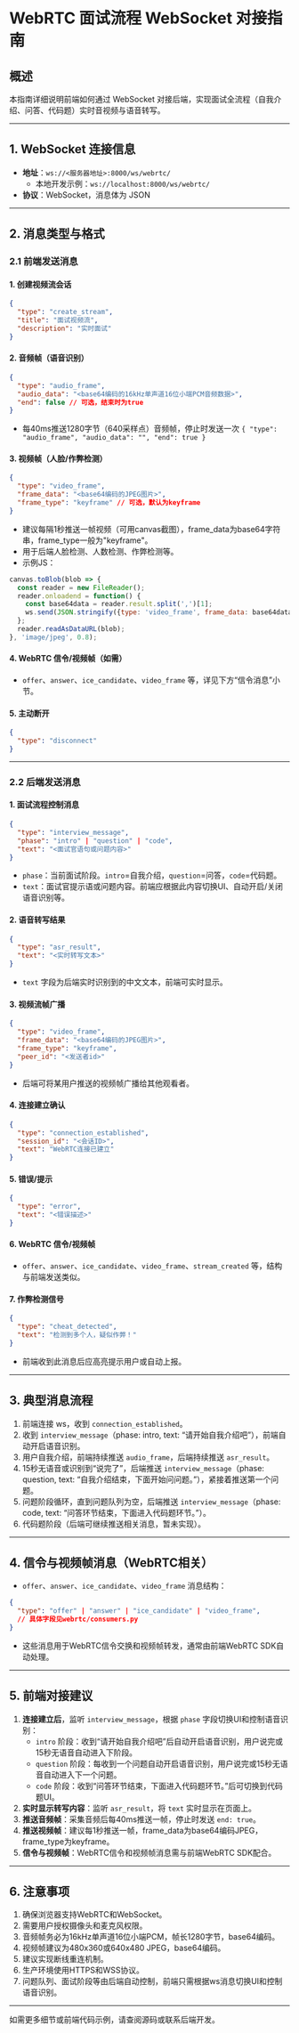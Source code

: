 # WebRTC 面试流程 WebSocket 对接指南

## 概述

本指南详细说明前端如何通过 WebSocket 对接后端，实现面试全流程（自我介绍、问答、代码题）实时音视频与语音转写。

---

## 1. WebSocket 连接信息

- **地址**：`ws://<服务器地址>:8000/ws/webrtc/`
  - 本地开发示例：`ws://localhost:8000/ws/webrtc/`
- **协议**：WebSocket，消息体为 JSON

---

## 2. 消息类型与格式

### 2.1 前端发送消息

#### 1. 创建视频流会话

```json
{
  "type": "create_stream",
  "title": "面试视频流",
  "description": "实时面试"
}
```

#### 2. 音频帧（语音识别）

```json
{
  "type": "audio_frame",
  "audio_data": "<base64编码的16kHz单声道16位小端PCM音频数据>",
  "end": false // 可选，结束时为true
}
```

- 每40ms推送1280字节（640采样点）音频帧，停止时发送一次 `{ "type": "audio_frame", "audio_data": "", "end": true }`

#### 3. 视频帧（人脸/作弊检测）

```json
{
  "type": "video_frame",
  "frame_data": "<base64编码的JPEG图片>",
  "frame_type": "keyframe" // 可选，默认为keyframe
}
```

- 建议每隔1秒推送一帧视频（可用canvas截图），frame_data为base64字符串，frame_type一般为"keyframe"。
- 用于后端人脸检测、人数检测、作弊检测等。
- 示例JS：
```js
canvas.toBlob(blob => {
  const reader = new FileReader();
  reader.onloadend = function() {
    const base64data = reader.result.split(',')[1];
    ws.send(JSON.stringify({type: 'video_frame', frame_data: base64data, frame_type: 'keyframe'}));
  };
  reader.readAsDataURL(blob);
}, 'image/jpeg', 0.8);
```

#### 4. WebRTC 信令/视频帧（如需）

- `offer`、`answer`、`ice_candidate`、`video_frame` 等，详见下方“信令消息”小节。

#### 5. 主动断开

```json
{
  "type": "disconnect"
}
```

---

### 2.2 后端发送消息

#### 1. 面试流程控制消息

```json
{
  "type": "interview_message",
  "phase": "intro" | "question" | "code",
  "text": "<面试官语句或问题内容>"
}
```

- `phase`：当前面试阶段。`intro`=自我介绍，`question`=问答，`code`=代码题。
- `text`：面试官提示语或问题内容。前端应根据此内容切换UI、自动开启/关闭语音识别等。

#### 2. 语音转写结果

```json
{
  "type": "asr_result",
  "text": "<实时转写文本>"
}
```

- `text` 字段为后端实时识别到的中文文本，前端可实时显示。

#### 3. 视频流帧广播

```json
{
  "type": "video_frame",
  "frame_data": "<base64编码的JPEG图片>",
  "frame_type": "keyframe",
  "peer_id": "<发送者id>"
}
```

- 后端可将某用户推送的视频帧广播给其他观看者。

#### 4. 连接建立确认

```json
{
  "type": "connection_established",
  "session_id": "<会话ID>",
  "text": "WebRTC连接已建立"
}
```

#### 5. 错误/提示

```json
{
  "type": "error",
  "text": "<错误描述>"
}
```

#### 6. WebRTC 信令/视频帧

- `offer`、`answer`、`ice_candidate`、`video_frame`、`stream_created` 等，结构与前端发送类似。

#### 7. 作弊检测信号

```json
{
  "type": "cheat_detected",
  "text": "检测到多个人，疑似作弊！"
}
```

- 前端收到此消息后应高亮提示用户或自动上报。

---

## 3. 典型消息流程

1. 前端连接 ws，收到 `connection_established`。
2. 收到 `interview_message`（phase: intro, text: “请开始自我介绍吧”），前端自动开启语音识别。
3. 用户自我介绍，前端持续推送 `audio_frame`，后端持续推送 `asr_result`。
4. 15秒无语音或识别到“说完了”，后端推送 `interview_message`（phase: question, text: “自我介绍结束，下面开始问问题。”），紧接着推送第一个问题。
5. 问题阶段循环，直到问题队列为空，后端推送 `interview_message`（phase: code, text: “问答环节结束，下面进入代码题环节。”）。
6. 代码题阶段（后端可继续推送相关消息，暂未实现）。

---

## 4. 信令与视频帧消息（WebRTC相关）

- `offer`、`answer`、`ice_candidate`、`video_frame` 消息结构：

```json
{
  "type": "offer" | "answer" | "ice_candidate" | "video_frame",
  // 具体字段见webrtc/consumers.py
}
```

- 这些消息用于WebRTC信令交换和视频帧转发，通常由前端WebRTC SDK自动处理。

---

## 5. 前端对接建议

1. **连接建立后**，监听 `interview_message`，根据 `phase` 字段切换UI和控制语音识别：
   - `intro` 阶段：收到“请开始自我介绍吧”后自动开启语音识别，用户说完或15秒无语音自动进入下阶段。
   - `question` 阶段：每收到一个问题自动开启语音识别，用户说完或15秒无语音自动进入下一个问题。
   - `code` 阶段：收到“问答环节结束，下面进入代码题环节。”后可切换到代码题UI。
2. **实时显示转写内容**：监听 `asr_result`，将 `text` 实时显示在页面上。
3. **推送音频帧**：采集音频后每40ms推送一帧，停止时发送 `end: true`。
4. **推送视频帧**：建议每1秒推送一帧，frame_data为base64编码JPEG，frame_type为keyframe。
5. **信令与视频帧**：WebRTC信令和视频帧消息需与前端WebRTC SDK配合。

---

## 6. 注意事项

1. 确保浏览器支持WebRTC和WebSocket。
2. 需要用户授权摄像头和麦克风权限。
3. 音频帧务必为16kHz单声道16位小端PCM，帧长1280字节，base64编码。
4. 视频帧建议为480x360或640x480 JPEG，base64编码。
5. 建议实现断线重连机制。
6. 生产环境使用HTTPS和WSS协议。
7. 问题队列、面试阶段等由后端自动控制，前端只需根据ws消息切换UI和控制语音识别。

---

如需更多细节或前端代码示例，请查阅源码或联系后端开发。
